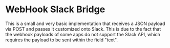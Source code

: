 # WebHook Slack Bridge

This is a small and very basic implementation that receives a JSON payload via POST and passes it customized onto Slack. This is due to the fact that the webhook payloads of some apps do not support the Slack API, which requires the payload to be sent within the field "text".